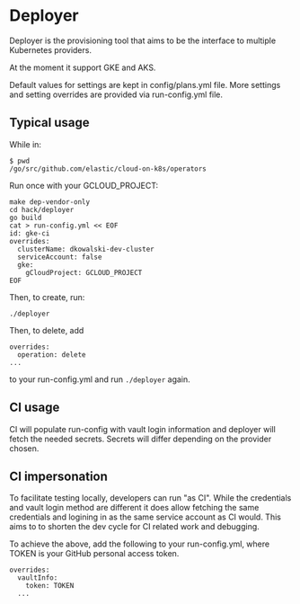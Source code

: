 # Deployer

Deployer is the provisioning tool that aims to be the interface to multiple Kubernetes providers.

At the moment it support GKE and AKS.

Default values for settings are kept in config/plans.yml file. More settings and setting overrides are provided via run-config.yml file.

## Typical usage

While in:
```
$ pwd
/go/src/github.com/elastic/cloud-on-k8s/operators
```

Run once with your GCLOUD_PROJECT:
```
make dep-vendor-only
cd hack/deployer
go build
cat > run-config.yml << EOF
id: gke-ci
overrides:
  clusterName: dkowalski-dev-cluster
  serviceAccount: false
  gke:
    gCloudProject: GCLOUD_PROJECT
EOF
```

Then, to create, run:
```
./deployer
```

Then, to delete, add 
```
overrides:
  operation: delete
...
``` 
to your run-config.yml and run `./deployer` again.


## CI usage

CI will populate run-config with vault login information and deployer will fetch the needed secrets. Secrets will differ depending on the provider chosen.

## CI impersonation

To facilitate testing locally, developers can run "as CI". While the credentials and vault login method are different it does allow fetching the same credentials and logining in as the same service account as CI would. This aims to to shorten the dev cycle for CI related work and debugging.

To achieve the above, add the following to your run-config.yml, where TOKEN is your GitHub personal access token.

```
overrides:
  vaultInfo:
    token: TOKEN
  ...
```